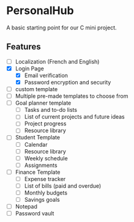 # PersonalHub
A basic starting point for our C mini project.

## Features
- [ ] Localization (French and English)
- [x] Login Page
  - [x] Email verification
  - [x] Password encryption and security
- [ ] custom template 
- [ ] Multiple pre-made templates to choose from
- [ ] Goal planner template
  - [ ] Tasks and to-do lists
  - [ ] List of current projects and future ideas
  - [ ] Project progress
  - [ ] Resource library
- [ ] Student Template
  - [ ] Calendar
  - [ ] Resource library
  - [ ] Weekly schedule
  - [ ] Assignments
- [ ] Finance Template
  - [ ] Expense tracker
  - [ ] List of bills (paid and overdue)
  - [ ] Monthly budgets
  - [ ] Savings goals
- [ ] Notepad
- [ ] Password vault
